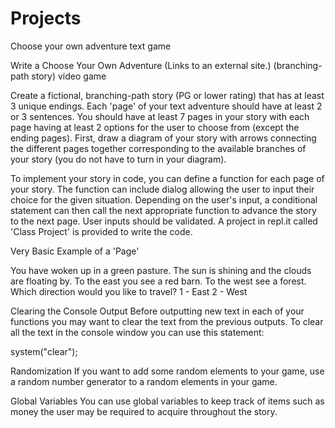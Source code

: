 # Projects
Choose your own adventure text game

Write a Choose Your Own Adventure (Links to an external site.) (branching-path story) video game

Create a fictional, branching-path story (PG or lower rating) that has at least 3 unique endings. Each 'page' of your text adventure should have at least 2 or 3 sentences. You should have at least 7 pages in your story with each page having at least 2 options for the user to choose from (except the ending pages). First, draw a diagram of your story with arrows connecting the different pages together corresponding to the available branches of your story (you do not have to turn in your diagram).

To implement your story in code, you can define a function for each page of your story. The function can include dialog allowing the user to input their choice for the given situation. Depending on the user's input, a conditional statement can then call the next appropriate function to advance the story to the next page. User inputs should be validated. A project in repl.it called 'Class Project' is provided to write the code.

Very Basic Example of a 'Page'

You have woken up in a green pasture. The sun is shining and the clouds are floating by. To the east you see a red barn. To the west see a forest.
Which direction would you like to travel?
1 - East
2 - West
> 

Clearing the Console Output
Before outputting new text in each of your functions you may want to clear the text from the previous outputs. To clear all the text in the console window you can use this statement:

system("clear");

Randomization
If you want to add some random elements to your game, use a random number generator to a random elements in your game.

Global Variables
You can use global variables to keep track of items such as money the user may be required to acquire throughout the story.
